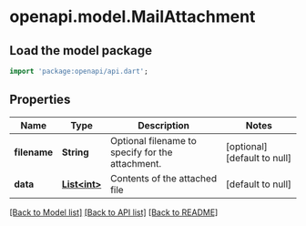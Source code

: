 # openapi.model.MailAttachment

## Load the model package
```dart
import 'package:openapi/api.dart';
```

## Properties
Name | Type | Description | Notes
------------ | ------------- | ------------- | -------------
**filename** | **String** | Optional filename to specify for the attachment. | [optional] [default to null]
**data** | [**List&lt;int&gt;**](List&lt;int&gt;.md) | Contents of the attached file | [default to null]

[[Back to Model list]](../README.md#documentation-for-models) [[Back to API list]](../README.md#documentation-for-api-endpoints) [[Back to README]](../README.md)


